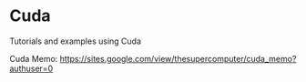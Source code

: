 # Cuda
Tutorials and examples using Cuda

Cuda Memo:
https://sites.google.com/view/thesupercomputer/cuda_memo?authuser=0
